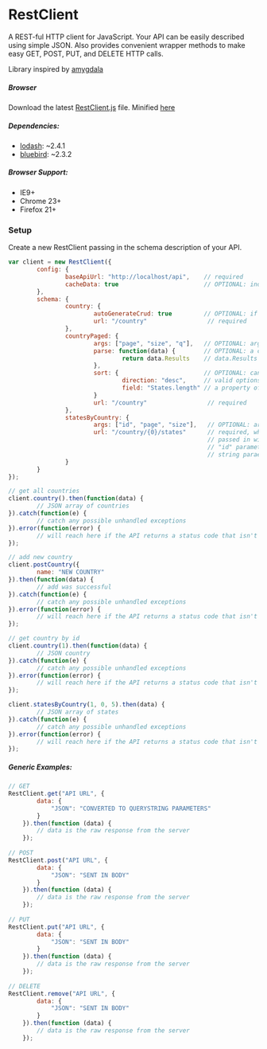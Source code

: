 RestClient
==========

A REST-ful HTTP client for JavaScript. Your API can be easily described using simple JSON. Also provides convenient
wrapper methods to make easy GET, POST, PUT, and DELETE HTTP calls.

Library inspired by [amygdala](https://github.com/lincolnloop/amygdala/blob/master/README.md)

##### Browser

Download the latest [RestClient.js](https://raw.githubusercontent.com/remelpugh/restclient/master/dist/RestClient.js) file. 
Minified [here](https://raw.githubusercontent.com/remelpugh/restclient/master/dist/RestClient.min.js)

##### Dependencies:

* [lodash](http://lodash.com/): ~2.4.1
* [bluebird](https://github.com/petkaantonov/bluebird): ~2.3.2

##### Browser Support:

* IE9+
* Chrome 23+
* Firefox 21+

### Setup
Create a new RestClient passing in the schema description of your API.

```javascript
var client = new RestClient({
        config: {
                baseApiUrl: "http://localhost/api",    // required
                cacheData: true                        // OPTIONAL: indicate if data should be cached to localStorage
        },
        schema: {
                country: {
                        autoGenerateCrud: true         // OPTIONAL: if true add, updating, deleting countries will be created
                        url: "/country"                 // required
                },
                countryPaged: {
                        args: ["page", "size", "q"],   // OPTIONAL: arguments that can be passed to function
                        parse: function(data) {        // OPTIONAL: a callback to provide extra data parsing
                                return data.Results    // data.Results would contain the actual list of countries
                        },
                        sort: {                        // OPTIONAL: can also be an array of sort options
                                direction: "desc",     // valid options "asc", "desc"
                                field: "States.length" // a property of the data return dot notation is possible 
                        }
                        url: "/country"                 // required
                },
                statesByCountry: {
                        args: ["id", "page", "size"],   // OPTIONAL: arguments that can be passed to function
                        url: "/country/{0}/states"      // required, when using the .NET string format notation arguments
                                                        // passed in will become part of the url, in this example on the
                                                        // "id" parameter will be part of the url the rest will be query
                                                        // string paraemters
                }
        }
});

// get all countries
client.country().then(function(data) {
        // JSON array of countries
}).catch(function(e) {
        // catch any possible unhandled exceptions
}).error(function(error) {
        // will reach here if the API returns a status code that isn't a 200
});

// add new country
client.postCountry({
        name: "NEW COUNTRY"
}).then(function(data) {
        // add was successful
}).catch(function(e) {
        // catch any possible unhandled exceptions
}).error(function(error) {
        // will reach here if the API returns a status code that isn't a 200
});

// get country by id
client.country(1).then(function(data) {
        // JSON country
}).catch(function(e) {
        // catch any possible unhandled exceptions
}).error(function(error) {
        // will reach here if the API returns a status code that isn't a 200
});

client.statesByCountry(1, 0, 5).then(data) {
        // JSON array of states
}).catch(function(e) {
        // catch any possible unhandled exceptions
}).error(function(error) {
        // will reach here if the API returns a status code that isn't a 200
});
```

##### Generic Examples:

```javascript
// GET
RestClient.get("API URL", {
        data: {
            "JSON": "CONVERTED TO QUERYSTRING PARAMETERS"
        }
    }).then(function (data) {
        // data is the raw response from the server
    });
    
// POST
RestClient.post("API URL", {
        data: {
            "JSON": "SENT IN BODY"
        }
    }).then(function (data) {
        // data is the raw response from the server
    });
    
// PUT
RestClient.put("API URL", {
        data: {
            "JSON": "SENT IN BODY"
        }
    }).then(function (data) {
        // data is the raw response from the server
    });
    
// DELETE
RestClient.remove("API URL", {
        data: {
            "JSON": "SENT IN BODY"
        }
    }).then(function (data) {
        // data is the raw response from the server
    });
```
